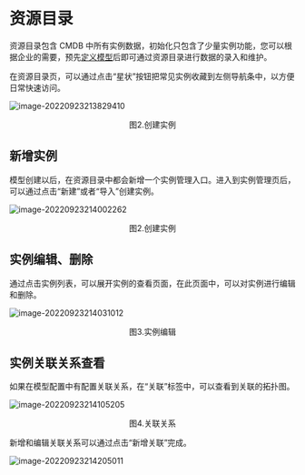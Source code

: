 # 资源目录

资源目录包含 CMDB 中所有实例数据，初始化只包含了少量实例功能，您可以根据企业的需要，预先[定义模型](Model.md)后即可通过资源目录进行数据的录入和维护。

在资源目录页，可以通过点击“星状”按钮把常见实例收藏到左侧导航条中，以方便日常快速访问。

![image-20220923213829410](media/image-20220923213829410.png)
<center>图2.创建实例</center>

## 新增实例

模型创建以后，在资源目录中都会新增一个实例管理入口。进入到实例管理页后，可以通过点击“新建”或者“导入”创建实例。

![image-20220923214002262](media/image-20220923214002262.png)
<center>图2.创建实例</center>

## 实例编辑、删除

通过点击实例列表，可以展开实例的查看页面，在此页面中，可以对实例进行编辑和删除。

![image-20220923214031012](media/image-20220923214031012.png)
<center>图3.实例编辑</center>

## 实例关联关系查看

如果在模型配置中有配置关联关系，在“关联”标签中，可以查看到关联的拓扑图。

![image-20220923214105205](media/image-20220923214105205.png)
<center>图4.关联关系</center>

新增和编辑关联关系可以通过点击“新增关联”完成。

![image-20220923214205011](media/image-20220923214205011.png)